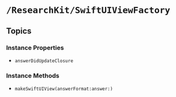 # ``/ResearchKit/SwiftUIViewFactory``

<!-- The content below this line is auto-generated and is redundant. You should either incorporate it into your content above this line or delete it. -->

## Topics

### Instance Properties

- ``answerDidUpdateClosure``

### Instance Methods

- ``makeSwiftUIView(answerFormat:answer:)``